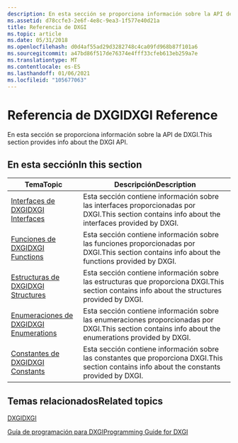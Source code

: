 ```yaml
---
description: En esta sección se proporciona información sobre la API de DXGI.
ms.assetid: d78ccfe3-2e6f-4e8c-9ea3-1f577e40d21a
title: Referencia de DXGI
ms.topic: article
ms.date: 05/31/2018
ms.openlocfilehash: d0d4af55ad29d3282748c4ca09fd968b87f101a6
ms.sourcegitcommit: a47bd86f517de76374e4fff33cfeb613eb259a7e
ms.translationtype: MT
ms.contentlocale: es-ES
ms.lasthandoff: 01/06/2021
ms.locfileid: "105677063"
---
```

# <a name="dxgi-reference"></a><span data-ttu-id="67e12-103">Referencia de DXGI</span><span class="sxs-lookup"><span data-stu-id="67e12-103">DXGI Reference</span></span>

<span data-ttu-id="67e12-104">En esta sección se proporciona información sobre la API de DXGI.</span><span class="sxs-lookup"><span data-stu-id="67e12-104">This section provides info about the DXGI API.</span></span>

## <a name="in-this-section"></a><span data-ttu-id="67e12-105">En esta sección</span><span class="sxs-lookup"><span data-stu-id="67e12-105">In this section</span></span>



| <span data-ttu-id="67e12-106">Tema</span><span class="sxs-lookup"><span data-stu-id="67e12-106">Topic</span></span>                                                                      | <span data-ttu-id="67e12-107">Descripción</span><span class="sxs-lookup"><span data-stu-id="67e12-107">Description</span></span>                                                                     |
|----------------------------------------------------------------------------|---------------------------------------------------------------------------------|
| [<span data-ttu-id="67e12-108">Interfaces de DXGI</span><span class="sxs-lookup"><span data-stu-id="67e12-108">DXGI Interfaces</span></span>](d3d10-graphics-reference-dxgi-interfaces.md)<br/> | <span data-ttu-id="67e12-109">Esta sección contiene información sobre las interfaces proporcionadas por DXGI.</span><span class="sxs-lookup"><span data-stu-id="67e12-109">This section contains info about the interfaces provided by DXGI.</span></span><br/>    |
| [<span data-ttu-id="67e12-110">Funciones de DXGI</span><span class="sxs-lookup"><span data-stu-id="67e12-110">DXGI Functions</span></span>](d3d10-graphics-reference-dxgi-functions.md)<br/>   | <span data-ttu-id="67e12-111">Esta sección contiene información sobre las funciones proporcionadas por DXGI.</span><span class="sxs-lookup"><span data-stu-id="67e12-111">This section contains info about the functions provided by DXGI.</span></span><br/>     |
| [<span data-ttu-id="67e12-112">Estructuras de DXGI</span><span class="sxs-lookup"><span data-stu-id="67e12-112">DXGI Structures</span></span>](d3d10-graphics-reference-dxgi-structures.md)<br/> | <span data-ttu-id="67e12-113">Esta sección contiene información sobre las estructuras que proporciona DXGI.</span><span class="sxs-lookup"><span data-stu-id="67e12-113">This section contains info about the structures provided by DXGI.</span></span><br/>    |
| [<span data-ttu-id="67e12-114">Enumeraciones de DXGI</span><span class="sxs-lookup"><span data-stu-id="67e12-114">DXGI Enumerations</span></span>](d3d10-graphics-reference-dxgi-enums.md)<br/>    | <span data-ttu-id="67e12-115">Esta sección contiene información sobre las enumeraciones proporcionadas por DXGI.</span><span class="sxs-lookup"><span data-stu-id="67e12-115">This section contains info about the enumerations provided by DXGI.</span></span> <br/> |
| [<span data-ttu-id="67e12-116">Constantes de DXGI</span><span class="sxs-lookup"><span data-stu-id="67e12-116">DXGI Constants</span></span>](d3d10-graphics-reference-dxgi-constants.md)<br/>   | <span data-ttu-id="67e12-117">Esta sección contiene información sobre las constantes que proporciona DXGI.</span><span class="sxs-lookup"><span data-stu-id="67e12-117">This section contains info about the constants provided by DXGI.</span></span><br/>     |



 

## <a name="related-topics"></a><span data-ttu-id="67e12-118">Temas relacionados</span><span class="sxs-lookup"><span data-stu-id="67e12-118">Related topics</span></span>

<dl> <dt>

[<span data-ttu-id="67e12-119">DXGI</span><span class="sxs-lookup"><span data-stu-id="67e12-119">DXGI</span></span>](dx-graphics-dxgi.md)
</dt> <dt>

[<span data-ttu-id="67e12-120">Guía de programación para DXGI</span><span class="sxs-lookup"><span data-stu-id="67e12-120">Programming Guide for DXGI</span></span>](dx-graphics-dxgi-overviews.md)
</dt> </dl>

 

 




